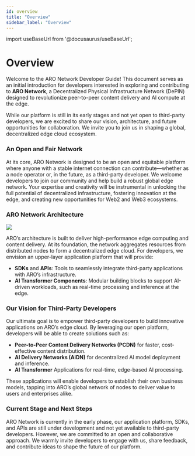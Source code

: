 ```yaml
---
id: overview
title: "Overview"
sidebar_label: "Overview"
---
```

import useBaseUrl from '@docusaurus/useBaseUrl';

# Overview

Welcome to the ARO Network Developer Guide! This document serves as an initial introduction for developers interested in exploring and contributing to **ARO Network**, a Decentralized Physical Infrastructure Network (DePIN) designed to revolutionize peer-to-peer content delivery and AI compute at the edge. 

While our platform is still in its early stages and not yet open to third-party developers, we are excited to share our vision, architecture, and future opportunities for collaboration. We invite you to join us in shaping a global, decentralized edge cloud ecosystem.

### An Open and Fair Network

At its core, ARO Network is designed to be an open and equitable platform where anyone with a stable internet connection can contribute—whether as a node operator or, in the future, as a third-party developer. We welcome developers to join our community and help build a robust global edge network. Your expertise and creativity will be instrumental in unlocking the full potential of decentralized infrastructure, fostering innovation at the edge, and creating new opportunities for Web2 and Web3 ecosystems.

### ARO Network Architecture

<div style={{textAlign: 'center'}}>
  <img src={useBaseUrl('/img/developer-guide/arch_stack.png')} style={{maxWidth: '800'}} />
</div>

ARO’s architecture is built to deliver high-performance edge computing and content delivery. At its foundation, the network aggregates resources from distributed nodes to form a decentralized edge cloud. For developers, we envision an upper-layer application platform that will provide: 

- **SDKs** and **APIs**: Tools to seamlessly integrate third-party applications with ARO’s infrastructure.
- **AI Transformer Components**: Modular building blocks to support AI-driven workloads, such as real-time processing and inference at the edge.


### Our Vision for Third-Party Developers

Our ultimate goal is to empower third-party developers to build innovative applications on ARO’s edge cloud. By leveraging our open platform, developers will be able to create solutions such as:

- **Peer-to-Peer Content Delivery Networks (PCDN)** for faster, cost-effective content distribution.
- **AI Delivery Networks (AiDN)** for decentralized AI model deployment and inference.
- **AI Transformer** Applications for real-time, edge-based AI processing.

These applications will enable developers to establish their own business models, tapping into ARO’s global network of nodes to deliver value to users and enterprises alike. 

### Current Stage and Next Steps

ARO Network is currently in the early phase, our application platform, SDKs, and APIs are still under development and not yet available to third-party developers. However, we are committed to an open and collaborative approach. We warmly invite developers to engage with us, share feedback, and contribute ideas to shape the future of our platform. 


